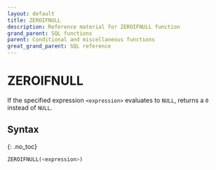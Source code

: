 ```yaml
---
layout: default
title: ZEROIFNULL
description: Reference material for ZEROIFNULL function
grand_parent: SQL functions
parent: Conditional and miscellaneous functions
great_grand_parent: SQL reference
---
```


# ZEROIFNULL

If the specified expression `<expression>` evaluates to `NULL`, returns a `0` instead of `NULL`.

## Syntax
{: .no_toc}

```sql
ZEROIFNULL(<expression>)
```
